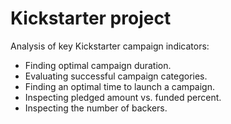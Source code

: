 # Kickstarter project

Analysis of key Kickstarter campaign indicators:
- Finding optimal campaign duration.
- Evaluating successful campaign categories.
- Finding an optimal time to launch a campaign.
- Inspecting pledged amount vs. funded percent.
- Inspecting the number of backers.
